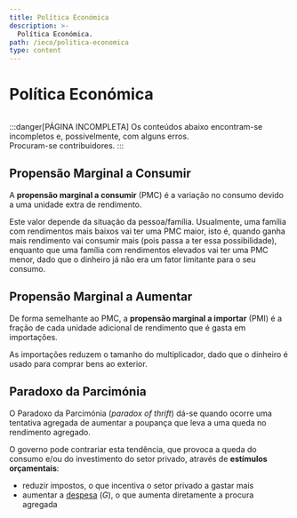 ```yaml
---
title: Política Económica
description: >-
  Política Económica.
path: /ieco/politica-economica
type: content
---
```


# Política Económica

```toc

```

:::danger[PÁGINA INCOMPLETA]
Os conteúdos abaixo encontram-se incompletos e, possivelmente, com alguns erros.  
Procuram-se contribuidores.
:::

## Propensão Marginal a Consumir

A **propensão marginal a consumir** (PMC) é a variação no consumo devido
a uma unidade extra de rendimento.

Este valor depende da situação da pessoa/família.
Usualmente, uma família com rendimentos mais baixos vai ter uma PMC maior,
isto é, quando ganha mais rendimento vai consumir mais (pois passa a ter essa possibilidade),
enquanto que uma família com rendimentos elevados vai ter uma PMC menor, dado
que o dinheiro já não era um fator limitante para o seu consumo.

<!-- TODO efeito multiplicador -->

## Propensão Marginal a Aumentar

De forma semelhante ao PMC, a **propensão marginal a importar** (PMI) é
a fração de cada unidade adicional de rendimento que é gasta em importações.

As importações reduzem o tamanho do multiplicador, dado que o dinheiro
é usado para comprar bens ao exterior.

## Paradoxo da Parcimónia

O Paradoxo da Parcimónia (_paradox of thrift_) dá-se quando ocorre uma tentativa
agregada de aumentar a poupança que leva a uma queda no rendimento agregado.

O governo pode contrariar esta tendência, que provoca a queda do
consumo e/ou do investimento do setor privado, através de **estímulos orçamentais**:

- reduzir impostos, o que incentiva o setor privado a gastar mais
- aumentar a [despesa](/ieco/pib-crescimento-economico#componentes-do-pib) ($G$),
  o que aumenta diretamente a procura agregada
